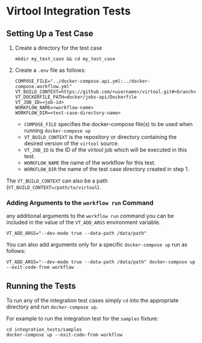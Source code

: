 # Virtool Integration Tests

## Setting Up a Test Case

1. Create a directory for the test case
    ```shell script
    mkdir my_test_case && cd my_test_case
    ```
2. Create a `.env` file as follows:
    ```env
    COMPOSE_FILE="../docker-compose.api.yml:../docker-compose.workflow.yml"
    VT_BUILD_CONTEXT=https://github.com/<username>/virtool.git#<branch>
    VT_DOCKERFILE_PATH=docker/jobs-api/Dockerfile
    VT_JOB_ID=<job-id>
    WORKFLOW_NAME=<workflow-name>
    WORKFLOW_DIR=<test-case-directory-name>
    ```
    * `COMPOSE_FILE` specifies the docker-compose file(s) to be used when running `docker-compose up`
    * `VT_BUILD_CONTEXT` is the repository or directory containing the desired version of the `virtool` source.
    * `VT_JOB_ID` is the ID of the virtool job which will be executed in this test.
    * `WORKFLOW_NAME` the name of the workflow for this test.
    * `WORKFLOW_DIR` the name of the test case directory created in step 1.

The `VT_BUILD_CONTEXT` can also be a path (`VT_BUILD_CONTEXT=/path/to/virtool`).

### Adding Arguments to the `workflow run` Command

any additional arguments to the `workflow run` command you can be included in the value of the
`VT_ADD_ARGS` environment variable. 

```env
VT_ADD_ARGS="--dev-mode true --data-path /data/path"
```

You can also add arguments only for a specific `docker-compose up` run as follows:

```env
VT_ADD_ARGS="--dev-mode true --data-path /data/path" docker-compose up --exit-code-from workflow
```

## Running the Tests

To run any of the integration test cases simply `cd` into the appropriate directory and run `docker-compose up`.

For example to run the integration test for the `samples` fixture:

```shell script
cd integration_tests/samples
docker-compose up --exit-code-from workflow
```
